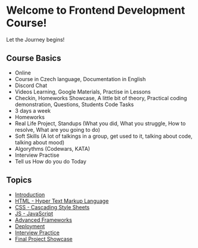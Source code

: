 # Welcome to Frontend Development Course!

Let the Journey begins!

## Course Basics

- Online
- Course in Czech language, Documentation in English
- Discord Chat
- Videos Learning, Google Materials, Practise in Lessons
- Checkin, Homeworks Showcase, A little bit of theory, Practical coding demonstration, Questions, Students Code Tasks
- 3 days a week
- Homeworks
- Real Life Project, Standups (What you did, What you struggle, How to resolve, What are you going to do)
- Soft Skills (A lot of talkings in a group, get used to it, talking about code, talking about mood)
- Algorythms (Codewars, KATA)
- Interview Practise
- Tell us How do you do Today

## Topics

- [Introduction](https://github.com/macoto00/Frontend-Developer-Code-Lessons/wiki/Introduction)
- [HTML - Hyper Text Markup Language](https://github.com/macoto00/Frontend-Developer-Code-Lessons/wiki/HTML-Topics)
- [CSS - Cascading Style Sheets](https://github.com/macoto00/Frontend-Developer-Code-Lessons/wiki/CSS-Topics)
- [JS - JavaScript](https://github.com/macoto00/Frontend-Developer-Code-Lessons/wiki/JS-Topics)
- [Advanced Frameworks](https://github.com/macoto00/Frontend-Developer-Code-Lessons/tree/main/Advanced%20Frameworks%20Topics)
- [Deployment](https://github.com/macoto00/Frontend-Developer-Code-Lessons/tree/main/Deploy)
- [Interview Practice](https://github.com/macoto00/Frontend-Developer-Code-Lessons/tree/main/Interview%20Practise)
- [Final Project Showcase](https://github.com/macoto00/Frontend-Developer-Code-Lessons/tree/main/Final%20Projects%20Showdown)

